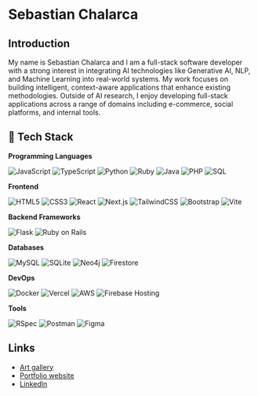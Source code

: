 # Sebastian Chalarca


## Introduction
My name is Sebastian Chalarca and I am a full-stack software developer with a strong interest in integrating AI technologies like Generative AI, NLP, and Machine Learning into real-world systems. My work focuses on building intelligent, context-aware applications that enhance existing methodologies. Outside of AI research, I enjoy developing full-stack applications across a range of domains including e-commerce, social platforms, and internal tools.


## 🧰 Tech Stack
**Programming Languages**

![JavaScript](https://img.shields.io/badge/JavaScript-F7DF1E?style=flat&logo=javascript&logoColor=black)
![TypeScript](https://img.shields.io/badge/TypeScript-3178C6?style=flat&logo=typescript&logoColor=white)
![Python](https://img.shields.io/badge/Python-3776AB?style=flat&logo=python&logoColor=white)
![Ruby](https://img.shields.io/badge/Ruby-CC342D?style=flat&logo=ruby&logoColor=white)
![Java](https://img.shields.io/badge/Java-007396?style=flat&logo=openjdk&logoColor=white)
![PHP](https://img.shields.io/badge/PHP-777BB4?style=flat&logo=php&logoColor=white)
![SQL](https://img.shields.io/badge/SQL-4479A1?style=flat&logo=mysql&logoColor=white)

**Frontend**

![HTML5](https://img.shields.io/badge/HTML5-E34F26?style=flat&logo=html5&logoColor=white)
![CSS3](https://img.shields.io/badge/CSS3-1572B6?style=flat&logo=css3&logoColor=white)
![React](https://img.shields.io/badge/React-20232A?style=flat&logo=react&logoColor=61DAFB)
![Next.js](https://img.shields.io/badge/Next.js-000000?style=flat&logo=next.js&logoColor=white)
![TailwindCSS](https://img.shields.io/badge/TailwindCSS-38B2AC?style=flat&logo=tailwind-css&logoColor=white)
![Bootstrap](https://img.shields.io/badge/Bootstrap-7952B3?style=flat&logo=bootstrap&logoColor=white)
![Vite](https://img.shields.io/badge/Vite-646CFF?style=flat&logo=vite&logoColor=white)

**Backend Frameworks**

![Flask](https://img.shields.io/badge/Flask-000000?style=flat&logo=flask&logoColor=white)
![Ruby on Rails](https://img.shields.io/badge/Rails-CC0000?style=flat&logo=rubyonrails&logoColor=white)

**Databases**

![MySQL](https://img.shields.io/badge/MySQL-4479A1?style=flat&logo=mysql&logoColor=white)
![SQLite](https://img.shields.io/badge/SQLite-003B57?style=flat&logo=sqlite&logoColor=white)
![Neo4j](https://img.shields.io/badge/Neo4j-4581C3?style=flat&logo=neo4j&logoColor=white)
![Firestore](https://img.shields.io/badge/Firestore-FCA130?style=flat&logo=firebase&logoColor=black)


**DevOps**

![Docker](https://img.shields.io/badge/Docker-2496ED?style=flat&logo=docker&logoColor=white)
![Vercel](https://img.shields.io/badge/Vercel-000000?style=flat&logo=vercel&logoColor=white)
![AWS](https://img.shields.io/badge/AWS-232F3E?style=flat&logo=amazonwebservices&logoColor=white)
![Firebase Hosting](https://img.shields.io/badge/Firebase-FCA130?style=flat&logo=firebase&logoColor=black)


**Tools**

![RSpec](https://img.shields.io/badge/RSpec-BD2C00?style=flat&logo=rubygems&logoColor=white)
![Postman](https://img.shields.io/badge/Postman-FF6C37?style=flat&logo=postman&logoColor=white)
![Figma](https://img.shields.io/badge/Figma-F24E1E?style=flat&logo=figma&logoColor=white)



## Links
<ul>
  <li>
<a target="_blank" href="https://art-gallery-app-3fddc.web.app" />
Art gallery
</a>
  </li>
  <li>
<a target="_blank" href="https://sebastianchalarcaportfolio.vercel.app/">
Portfolio website
</a>
  </li>
  <li>
<a target="_blank" href="https://linkedin.com/in/sebastian-chalarca-603939201/">
LinkedIn
</a>  
  </li>
</ul>

</div>   

